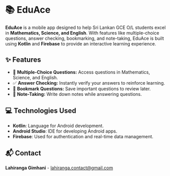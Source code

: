 # 📚 EduAce

**EduAce** is a mobile app designed to help Sri Lankan GCE O/L students excel in **Mathematics, Science, and English**. With features like multiple-choice questions, answer checking, bookmarking, and note-taking, EduAce is built using **Kotlin** and **Firebase** to provide an interactive learning experience.

## ✨ Features

- 📖 **Multiple-Choice Questions:** Access questions in Mathematics, Science, and English.
- ✅ **Answer Checking:** Instantly verify your answers to reinforce learning.
- 🔖 **Bookmark Questions:** Save important questions to review later.
- 📝 **Note-Taking:** Write down notes while answering questions.

## 💻 Technologies Used

- **Kotlin**: Language for Android development.
- **Android Studio**: IDE for developing Android apps.
- **Firebase**: Used for authentication and real-time data management.

## 📬 Contact

**Lahiranga Gimhani** - lahiranga.contact@gmail.com
